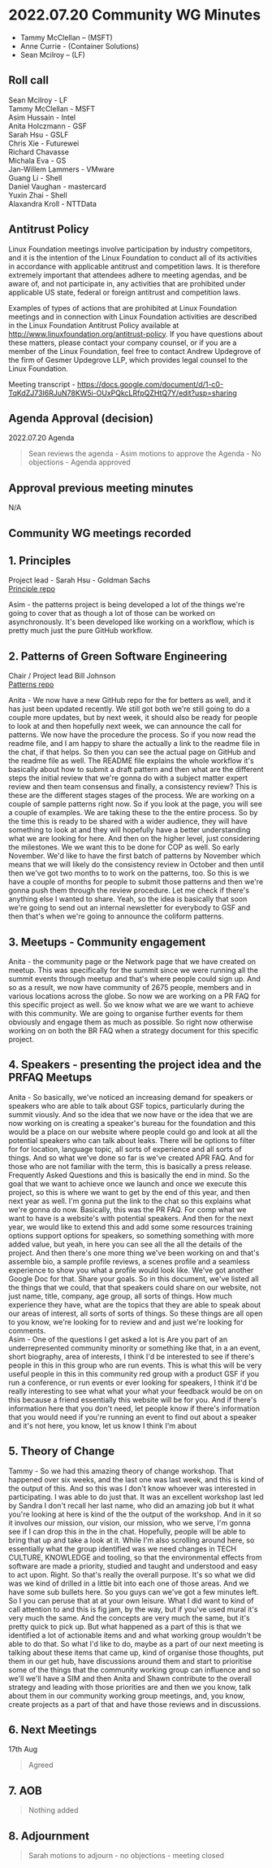 # 2022.07.20 Community WG Minutes

- Tammy McClellan – (MSFT)
- Anne Currie - (Container Solutions)
- Sean Mcilroy – (LF)
  
## Roll call

Sean Mcilroy - LF<br>
Tammy McClellan - MSFT<br>
Asim Hussain - Intel<br>
Anita Holczmann - GSF<br>
Sarah Hsu - GSLF<br>
Chris Xie - Futurewei <br>
Richard Chavasse<br>
Michala Eva - GS <br>
Jan-Willem Lammers - VMware <br>
Guang Li - Shell <br>
Daniel Vaughan - mastercard <br>
Yuxin Zhai - Shell <br>
Alaxandra Kroll - NTTData <br>

  
## Antitrust Policy
Linux Foundation meetings involve participation by industry competitors, and it is the intention of the Linux Foundation to conduct all of its activities in accordance with applicable antitrust and competition laws. It is therefore extremely important that attendees adhere to meeting agendas, and be aware of, and not participate in, any activities that are prohibited under applicable US state, federal or foreign antitrust and competition laws.

Examples of types of actions that are prohibited at Linux Foundation meetings and in connection with Linux Foundation activities are described in the Linux Foundation Antitrust Policy available at http://www.linuxfoundation.org/antitrust-policy. If you have questions about these matters, please contact your company counsel, or if you are a member of the Linux Foundation, feel free to contact Andrew Updegrove of the firm of Gesmer Updegrove LLP, which provides legal counsel to the Linux Foundation.

Meeting transcript - https://docs.google.com/document/d/1-c0-TqKdZJ73I6RJuN78KW5i-OUxPQkcLRfpQZHtQ7Y/edit?usp=sharing

## Agenda Approval (decision) 
  
2022.07.20 Agenda

> Sean reviews the agenda - Asim motions to approve the Agenda - No objections - Agenda approved
  
## Approval previous meeting minutes

N/A

## Community WG meetings recorded

## 1. Principles

Project lead - Sarah Hsu - Goldman Sachs <br>
[Principle repo](https://github.com/Green-Software-Foundation/green-software-principles)

Asim - the patterns project is being developed a lot of the things we're going to cover that as though a lot of those can be worked on asynchronously. It's been developed like working on a workflow, which is pretty much just the pure GitHub workflow.

## 2. Patterns of Green Software Engineering

Chair / Project lead Bill Johnson <br>
[Patterns repo](https://github.com/Green-Software-Foundation/green-software-patterns)

Anita - We now have a new GitHub repo for the for betters as well, and it has just been updated recently. We still got both we're still going to do a couple more updates, but by next week, it should also be ready for people to look at and then hopefully next week, we can announce the call for patterns. We now have the procedure the process. So if you now read the readme file, and I am happy to share the actually a link to the readme file in the chat, if that helps. So then you can see the actual page on GitHub and the readme file as well. The README file explains the whole workflow it's basically about how to submit a draft pattern and then what are the different steps the initial review that we're gonna do with a subject matter expert review and then team consensus and finally, a consistency review? This is these are the different stages stages of the process. We are working on a couple of sample patterns right now. So if you look at the page, you will see a couple of examples. We are taking these to the the entire process. So by the time this is ready to be shared with a wider audience, they will have something to look at and they will hopefully have a better understanding what we are looking for here. And then on the higher level, just considering the milestones. We we want this to be done for COP as well. So early November. We'd like to have the first batch of patterns by November which means that we will likely do the consistency review in October and then until then we've got two months to to work on the patterns, too. So this is we have a couple of months for people to submit those patterns and then we're gonna push them through the review procedure. Let me check if there's anything else I wanted to share. Yeah, so the idea is basically that soon we're going to send out an internal newsletter for everybody to GSF and then that's when we're going to announce the coliform patterns.
 
## 3. Meetups - Community engagement

Anita - the community page or the Network page that we have created on meetup. This was specifically for the summit since we were running all the summit events through meetup and that's where people could sign up. And so as a result, we now have community of 2675 people, members and in various locations across the globe. So now we are working on a PR FAQ for this specific project as well. So we know what we are we want to achieve with this community. We are going to organise further events for them obviously and engage them as much as possible. So right now otherwise working on on both the BR FAQ when a strategy document for this specific project.

## 4. Speakers - presenting the project idea and the PRFAQ Meetups 

Anita - So basically, we've noticed an increasing demand for speakers or speakers who are able to talk about GSF topics, particularly during the summit viously. And so the idea that we now have or the idea that we are now working on is creating a speaker's bureau for the foundation and this would be a place on our website where people could go and look at all the potential speakers who can talk about leaks. There will be options to filter for for location, language topic, all sorts of experience and all sorts of things. And so what we've done so far is we've created APR FAQ. And for those who are not familiar with the term, this is basically a press release. Frequently Asked Questions and this is basically the end in mind. So the goal that we want to achieve once we launch and once we execute this project, so this is where we want to get by the end of this year, and then next year as well. I'm gonna put the link to the chat so this explains what we're gonna do now. Basically, this was the PR FAQ. For comp what we want to have is a website's with potential speakers. And then for the next year, we would like to extend this and add some some resources training options support options for speakers, so something something with more added value, but yeah, in here you can see all the all the details of the project. And then there's one more thing we've been working on and that's assemble bio, a sample profile reviews, a scenes profile and a seamless experience to show you what a profile would look like. We've got another Google Doc for that. Share your goals. So in this document, we've listed all the things that we could, that that speakers could share on our website, not just name, title, company, age group, all sorts of things. How much experience they have, what are the topics that they are able to speak about our areas of interest, all sorts of sorts of things. So these things are all open to you know, we're looking for to review and and just we're looking for comments.
<br>
Asim - One of the questions I get asked a lot is Are you part of an underrepresented community minority or something like that, in a an event, short biography, area of interests, I think I'd be interested to see if there's people in this in this group who are run events. This is what this will be very useful people in this in this community red group with a product GSF if you run a conference, or run events or ever looking for speakers, I think it'd be really interesting to see what what your what your feedback would be on on this because a friend essentially this website will be for you. And if there's information here that you don't need, let people know if there's information that you would need if you're running an event to find out about a speaker and it's not here, you know, let us know I think I'm about

## 5. Theory of Change

Tammy - So we had this amazing theory of change workshop. That happened over six weeks, and the last one was last week, and this is kind of the output of this. And so this was I don't know whoever was interested in participating. I was able to do just that. It was an excellent workshop last led by Sandra I don't recall her last name, who did an amazing job but it what you're looking at here is kind of the the output of the workshop. And in it so it involves our mission, our vision, our mission, who we serve, I'm gonna see if I can drop this in the in the chat. Hopefully, people will be able to bring that up and take a look at it. While I'm also scrolling around here, so essentially what the group identified was we need changes in TECH CULTURE, KNOWLEDGE and tooling, so that the environmental effects from software are made a priority, studied and taught and understood and easy to act upon. Right. So that's really the overall purpose. It's so what we did was we kind of drilled in a little bit into each one of those areas. And we have some sub bullets here. So you guys can we've got a few minutes left. So I you can peruse that at at your own leisure. What I did want to kind of call attention to and this is fig jam, by the way, but if you've used mural it's very much the same. And the concepts are very much the same, but it's pretty quick to pick up. But what happened as a part of this is that we identified a lot of actionable items and and what working group wouldn't be able to do that. So what I'd like to do, maybe as a part of our next meeting is talking about these items that came up, kind of organise those thoughts, put them in our get hub, have discussions around them and start to prioritise some of the things that the community working group can influence and so we'll we'll have a SIM and then Anita and Shawn contribute to the overall strategy and leading with those priorities are and then we you know, talk about them in our community working group meetings, and, you know, create projects as a part of that and have those reviews and in discussions.

## 6. Next Meetings

17th Aug

> Agreed

## 7. AOB

> Nothing added

## 8. Adjournment

> Sarah motions to adjourn - no objections - meeting closed
  
